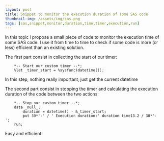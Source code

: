 ```yaml
---
layout: post
title: Snippet to monitor the execution duration of some SAS code
thumbnail-img: /assets/img/sas.png
tags: [sas,snippet,monitor,duration,time,timer,execution,run]
---
```


In this topic I propose a small piece of code to monitor the execution time of some SAS code. I use it from time to time to check if some code is more (or less) efficient than an existing solution.

The first part consist in collecting the start of our timer:
```
	*-- Start our custom timer --*;
	%let _timer_start = %sysfunc(datetime());
```

In this step, nothing really important, just get the current datetime

The second part consist in stopping the timer and calculating the execution duration of the code between the two actions:
```
	*-- Stop our custom timer --*;
	data _null_;
		duration = datetime() - &_timer_start;
		put 30*'-' / ' Execution duration:' duration time13.2 / 30*'-';
	run;
```

Easy and efficient!
